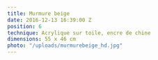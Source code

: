 ```yaml
---
title: Murmure beige
date: 2016-12-13 16:39:00 Z
position: 6
technique: Acrylique sur toile, encre de chine
dimensions: 55 x 46 cm
photo: "/uploads/murmurebeige_hd.jpg"
---
```


